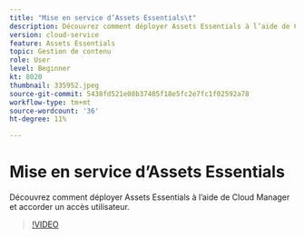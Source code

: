 ```yaml
---
title: "Mise en service d’Assets Essentials\t"
description: Découvrez comment déployer Assets Essentials à l’aide de Cloud Manager et accorder un accès utilisateur.
version: cloud-service
feature: Assets Essentials
topic: Gestion de contenu
role: User
level: Beginner
kt: 8020
thumbnail: 335952.jpeg
source-git-commit: 5438fd521e08b37405f18e5fc2e7fc1f02592a78
workflow-type: tm+mt
source-wordcount: '36'
ht-degree: 11%

---
```



# Mise en service d’Assets Essentials

Découvrez comment déployer Assets Essentials à l’aide de Cloud Manager et accorder un accès utilisateur.

>[!VIDEO](https://video.tv.adobe.com/v/335952/?quality=9&learn=on)
